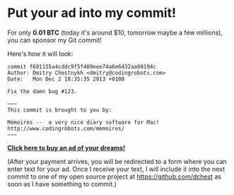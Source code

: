 Put your ad into my commit!
===========================


For only **0.01 BTC** (today it's around $10, tomorrow maybe a few millions),
you can sponsor my Git commit!

Here's how it will look:

    commit f681155a4cddc9f5f409eee74a6e6432aa08194c
    Author: Dmitry Chestnykh <dmitry@codingrobots.com>
    Date:   Mon Dec 2 18:35:35 2013 +0100

    Fix the damn bug #123.
    
    ~~~
    This commit is brought to you by:

    Mémoires --  a very nice diary software for Mac!
    http://www.codingrobots.com/memoires/
    ~~~

[**Click here to buy an ad of your dreams!**](https://coinbase.com/checkouts/931d50d2c6af3cbbdd4795633bc04059)

(After your payment arrives, you will be redirected to a form where you can
enter text for your ad. Once I receive your text, I will include it into the
next commit to one of my open source project at https://github.com/dchest
as soon as I have something to commit.)
